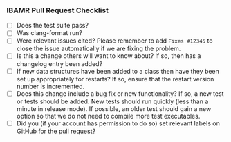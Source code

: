 <!--
This template should be included in all pull requests. Items in the list should
either be completed by the original author or explicitly dismissed by one of the
IBAMR principal developers.

IBAMR is a community effort and it wouldn't exist without people contributing
code. Thanks in advance for helping to make IBAMR better!
-->

### IBAMR Pull Request Checklist
- [ ] Does the test suite pass?
- [ ] Was clang-format run?
- [ ] Were relevant issues cited? Please remember to add `Fixes #12345` to close
      the issue automatically if we are fixing the problem.
- [ ] Is this a change others will want to know about? If so, then has a
      changelog entry been added?
- [ ] If new data structures have been added to a class then have they been set
      up appropriately for restarts? If so, ensure that the restart version
      number is incremented.
- [ ] Does this change include a bug fix or new functionality? If so, a new test
      or tests should be added. New tests should run quickly (less than a minute
      in release mode). If possible, an older test should gain a new option so
      that we do not need to compile more test executables.
- [ ] Did you (if your account has permission to do so) set relevant labels on
      GitHub for the pull request?
